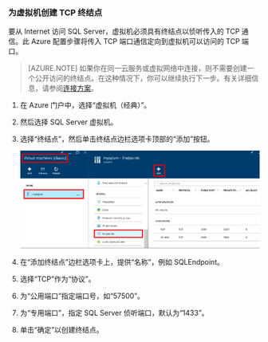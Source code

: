 ### <a name="create-a-tcp-endpoint-for-the-virtual-machine"></a> 为虚拟机创建 TCP 终结点

要从 Internet 访问 SQL Server，虚拟机必须具有终结点以侦听传入的 TCP 通信。此 Azure 配置步骤将传入 TCP 端口通信定向到虚拟机可以访问的 TCP 端口。

>[AZURE.NOTE] 如果你在同一云服务或虚拟网络中连接，则不需要创建一个公开访问的终结点。在这种情况下，你可以继续执行下一步。有关详细信息，请参阅[连接方案](/documentation/articles/virtual-machines-windows-classic-sql-connect/#connection-scenarios)。

1. 在 Azure 门户中，选择“虚拟机（经典）”。

2. 然后选择 SQL Server 虚拟机。

3. 选择“终结点”，然后单击终结点边栏选项卡顶部的“添加”按钮。

	![用于创建终结点的门户步骤](./media/virtual-machines-sql-server-connection-steps/portal-endpoint-creation.png)

4. 在“添加终结点”边栏选项卡上，提供“名称”，例如 SQLEndpoint。

5. 选择“TCP”作为“协议”。

6. 为“公用端口”指定端口号，如“57500”。

7. 为“专用端口”，指定 SQL Server 侦听端口，默认为“1433”。

6. 单击“确定”以创建终结点。

<!---HONumber=Mooncake_0808_2016-->